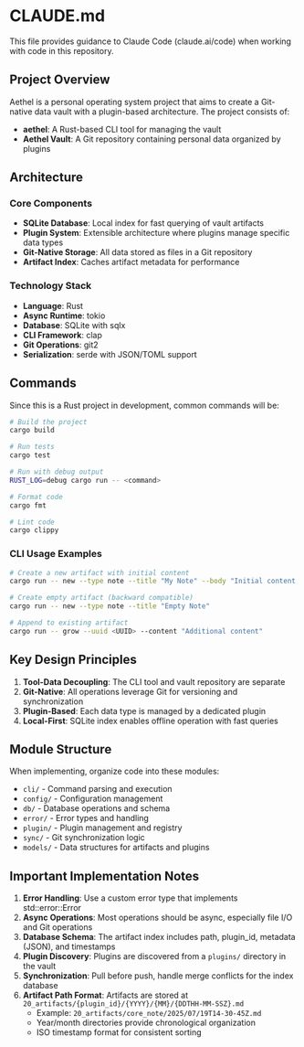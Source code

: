 # CLAUDE.md

This file provides guidance to Claude Code (claude.ai/code) when working with code in this repository.

## Project Overview

Aethel is a personal operating system project that aims to create a Git-native data vault with a plugin-based architecture. The project consists of:
- **aethel**: A Rust-based CLI tool for managing the vault
- **Aethel Vault**: A Git repository containing personal data organized by plugins

## Architecture

### Core Components
- **SQLite Database**: Local index for fast querying of vault artifacts
- **Plugin System**: Extensible architecture where plugins manage specific data types
- **Git-Native Storage**: All data stored as files in a Git repository
- **Artifact Index**: Caches artifact metadata for performance

### Technology Stack
- **Language**: Rust
- **Async Runtime**: tokio
- **Database**: SQLite with sqlx
- **CLI Framework**: clap
- **Git Operations**: git2
- **Serialization**: serde with JSON/TOML support

## Commands

Since this is a Rust project in development, common commands will be:

```bash
# Build the project
cargo build

# Run tests
cargo test

# Run with debug output
RUST_LOG=debug cargo run -- <command>

# Format code
cargo fmt

# Lint code
cargo clippy
```

### CLI Usage Examples

```bash
# Create a new artifact with initial content
cargo run -- new --type note --title "My Note" --body "Initial content here"

# Create empty artifact (backward compatible)
cargo run -- new --type note --title "Empty Note"

# Append to existing artifact
cargo run -- grow --uuid <UUID> --content "Additional content"
```

## Key Design Principles

1. **Tool-Data Decoupling**: The CLI tool and vault repository are separate
2. **Git-Native**: All operations leverage Git for versioning and synchronization
3. **Plugin-Based**: Each data type is managed by a dedicated plugin
4. **Local-First**: SQLite index enables offline operation with fast queries

## Module Structure

When implementing, organize code into these modules:
- `cli/` - Command parsing and execution
- `config/` - Configuration management
- `db/` - Database operations and schema
- `error/` - Error types and handling
- `plugin/` - Plugin management and registry
- `sync/` - Git synchronization logic
- `models/` - Data structures for artifacts and plugins

## Important Implementation Notes

1. **Error Handling**: Use a custom error type that implements std::error::Error
2. **Async Operations**: Most operations should be async, especially file I/O and Git operations
3. **Database Schema**: The artifact index includes path, plugin_id, metadata (JSON), and timestamps
4. **Plugin Discovery**: Plugins are discovered from a `plugins/` directory in the vault
5. **Synchronization**: Pull before push, handle merge conflicts for the index database
6. **Artifact Path Format**: Artifacts are stored at `20_artifacts/{plugin_id}/{YYYY}/{MM}/{DDTHH-MM-SSZ}.md`
   - Example: `20_artifacts/core_note/2025/07/19T14-30-45Z.md`
   - Year/month directories provide chronological organization
   - ISO timestamp format for consistent sorting